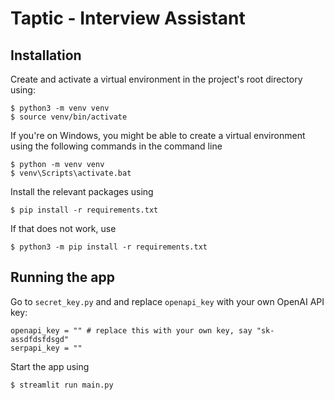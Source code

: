 # Taptic - Interview Assistant

## Installation
Create and activate a virtual environment in the project's root directory using: 
```
$ python3 -m venv venv
$ source venv/bin/activate
```
If you're on Windows, you might be able to create a virtual environment using the following commands in the command line 
```
$ python -m venv venv 
$ venv\Scripts\activate.bat
```

Install the relevant packages using
```
$ pip install -r requirements.txt
````
If that does not work, use
```
$ python3 -m pip install -r requirements.txt
```
## Running the app
Go to `secret_key.py` and and replace `openapi_key` with your own OpenAI API key:
```
openapi_key = "" # replace this with your own key, say "sk-assdfdsfdsgd"
serpapi_key = ""
```

Start the app using
```
$ streamlit run main.py
```